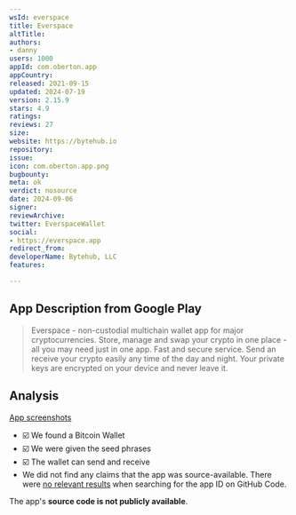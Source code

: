```yaml
---
wsId: everspace
title: Everspace
altTitle: 
authors:
- danny
users: 1000
appId: com.oberton.app
appCountry: 
released: 2021-09-15
updated: 2024-07-19
version: 2.15.9
stars: 4.9
ratings: 
reviews: 27
size: 
website: https://bytehub.io
repository: 
issue: 
icon: com.oberton.app.png
bugbounty: 
meta: ok
verdict: nosource
date: 2024-09-06
signer: 
reviewArchive: 
twitter: EverspaceWallet
social:
- https://everspace.app
redirect_from: 
developerName: Bytehub, LLC
features: 

---
```


## App Description from Google Play

> Everspace - non-custodial multichain wallet app for major cryptocurrencies. Store, manage and swap your crypto in one place - аll you may need just in one app. Fast and secure service. Send an receive your crypto easily any time of the day and night. Your private keys are encrypted on your device and never leave it. 

## Analysis 

[App screenshots](https://x.com/BitcoinWalletz/status/1832004393383972978)

- ☑️ We found a Bitcoin Wallet
- ☑️ We were given the seed phrases
- ☑️ The wallet can send and receive
- We did not find any claims that the app was source-available. There were [no relevant results](https://github.com/search?q=%22com.oberton.app%22&type=code) when searching for the app ID on GitHub Code.

The app's **source code is not publicly available**.
